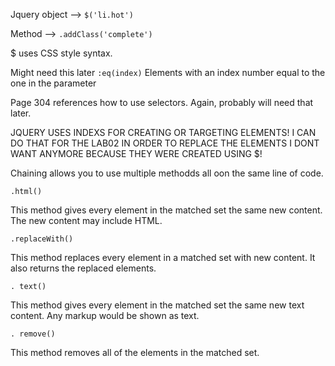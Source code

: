 Jquery object --> `$('li.hot')`

Method --> `.addClass('complete')`

$ uses CSS style syntax.

Might need this later
`:eq(index)` Elements with an index number equal to the one in the parameter

Page 304 references how to use selectors. Again, probably will need that later.

JQUERY USES INDEXS FOR CREATING OR TARGETING ELEMENTS! I CAN DO THAT FOR THE LAB02 IN ORDER TO REPLACE THE ELEMENTS I DONT WANT ANYMORE BECAUSE THEY WERE CREATED USING $!

Chaining allows you to use multiple methodds all oon the same line of code.

`.html()`

This method gives every element
in the matched set the same new
content. The new content may
include HTML.

`.replaceWith()`

This method replaces every
element in a matched set with
new content. It also returns the
replaced elements.

`. text()`

This method gives every element
in the matched set the same new
text content. Any markup would
be shown as text.

`. remove()`

This method removes all of the
elements in the matched set.